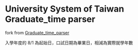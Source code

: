 # University System of Taiwan Graduate_time parser

fork from [Graduate_time_parser](https://github.com/DeNT15T/Graduate_time_parser) 

入學年度的 8/1 為起始日，口試日期為畢業日，相減為實際就學年數

